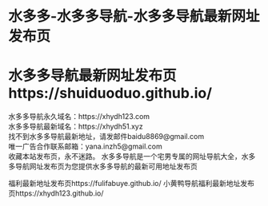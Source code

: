 <h1>水多多-水多多导航-水多多导航最新网址发布页</h1>
<h1>水多多导航最新网址发布页https://shuiduoduo.github.io/</h1>
水多多导航永久域名：https://xhydh123.com</br>
水多多导航最新域名：https://xhydh51.xyz</br>
找不到水多多导航最新地址，请发邮件baidu8869@gmail.com</br>
唯一广告合作联系邮箱：yana.inzh5@gmail.com</br>
收藏本站发布页，永不迷路。
水多多导航是一个宅男专属的网址导航大全，水多多导航网址发布页为您提供水多多导航的最新可用地址发布页



福利最新地址发布页https://fulifabuye.github.io/
小黄鸭导航福利最新地址发布页https://xhydh123.github.io/
